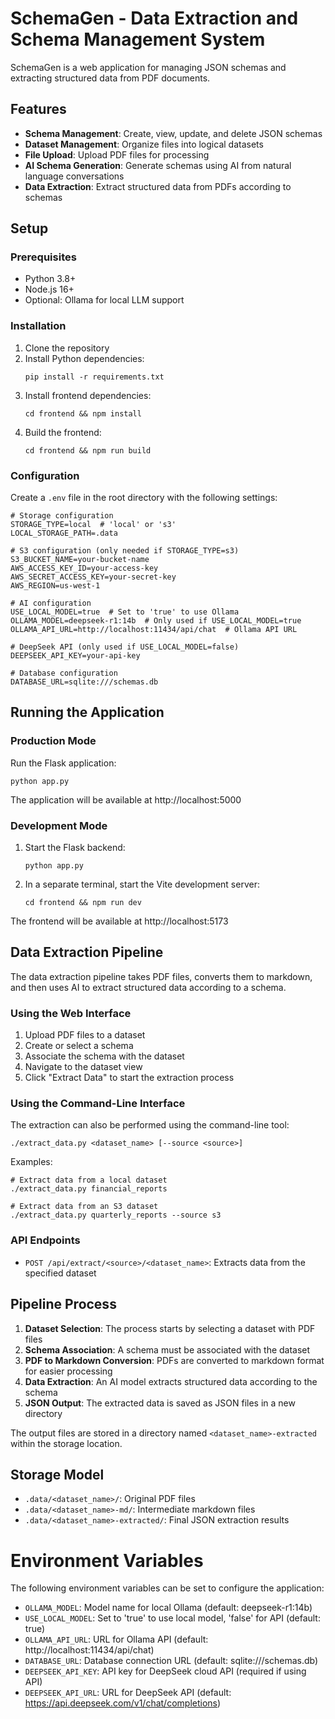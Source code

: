 # SchemaGen - Data Extraction and Schema Management System

SchemaGen is a web application for managing JSON schemas and extracting structured data from PDF documents.

## Features

- **Schema Management**: Create, view, update, and delete JSON schemas
- **Dataset Management**: Organize files into logical datasets
- **File Upload**: Upload PDF files for processing
- **AI Schema Generation**: Generate schemas using AI from natural language conversations
- **Data Extraction**: Extract structured data from PDFs according to schemas

## Setup

### Prerequisites

- Python 3.8+
- Node.js 16+
- Optional: Ollama for local LLM support

### Installation

1. Clone the repository
2. Install Python dependencies:
   ```
   pip install -r requirements.txt
   ```
3. Install frontend dependencies:
   ```
   cd frontend && npm install
   ```
4. Build the frontend:
   ```
   cd frontend && npm run build
   ```

### Configuration

Create a `.env` file in the root directory with the following settings:

```
# Storage configuration
STORAGE_TYPE=local  # 'local' or 's3'
LOCAL_STORAGE_PATH=.data

# S3 configuration (only needed if STORAGE_TYPE=s3)
S3_BUCKET_NAME=your-bucket-name
AWS_ACCESS_KEY_ID=your-access-key
AWS_SECRET_ACCESS_KEY=your-secret-key
AWS_REGION=us-west-1

# AI configuration
USE_LOCAL_MODEL=true  # Set to 'true' to use Ollama
OLLAMA_MODEL=deepseek-r1:14b  # Only used if USE_LOCAL_MODEL=true
OLLAMA_API_URL=http://localhost:11434/api/chat  # Ollama API URL

# DeepSeek API (only used if USE_LOCAL_MODEL=false)
DEEPSEEK_API_KEY=your-api-key

# Database configuration
DATABASE_URL=sqlite:///schemas.db
```

## Running the Application

### Production Mode

Run the Flask application:

```
python app.py
```

The application will be available at http://localhost:5000

### Development Mode

1. Start the Flask backend:
   ```
   python app.py
   ```

2. In a separate terminal, start the Vite development server:
   ```
   cd frontend && npm run dev
   ```

The frontend will be available at http://localhost:5173

## Data Extraction Pipeline

The data extraction pipeline takes PDF files, converts them to markdown, and then uses AI to extract structured data according to a schema.

### Using the Web Interface

1. Upload PDF files to a dataset
2. Create or select a schema
3. Associate the schema with the dataset
4. Navigate to the dataset view
5. Click "Extract Data" to start the extraction process

### Using the Command-Line Interface

The extraction can also be performed using the command-line tool:

```
./extract_data.py <dataset_name> [--source <source>]
```

Examples:
```
# Extract data from a local dataset
./extract_data.py financial_reports

# Extract data from an S3 dataset
./extract_data.py quarterly_reports --source s3
```

### API Endpoints

- `POST /api/extract/<source>/<dataset_name>`: Extracts data from the specified dataset
  
## Pipeline Process

1. **Dataset Selection**: The process starts by selecting a dataset with PDF files
2. **Schema Association**: A schema must be associated with the dataset
3. **PDF to Markdown Conversion**: PDFs are converted to markdown format for easier processing
4. **Data Extraction**: An AI model extracts structured data according to the schema
5. **JSON Output**: The extracted data is saved as JSON files in a new directory

The output files are stored in a directory named `<dataset_name>-extracted` within the storage location.

## Storage Model

- `.data/<dataset_name>/`: Original PDF files
- `.data/<dataset_name>-md/`: Intermediate markdown files
- `.data/<dataset_name>-extracted/`: Final JSON extraction results

# Environment Variables

The following environment variables can be set to configure the application:

- `OLLAMA_MODEL`: Model name for local Ollama (default: deepseek-r1:14b)
- `USE_LOCAL_MODEL`: Set to 'true' to use local model, 'false' for API (default: true)
- `OLLAMA_API_URL`: URL for Ollama API (default: http://localhost:11434/api/chat)
- `DATABASE_URL`: Database connection URL (default: sqlite:///schemas.db)
- `DEEPSEEK_API_KEY`: API key for DeepSeek cloud API (required if using API)
- `DEEPSEEK_API_URL`: URL for DeepSeek API (default: https://api.deepseek.com/v1/chat/completions) 